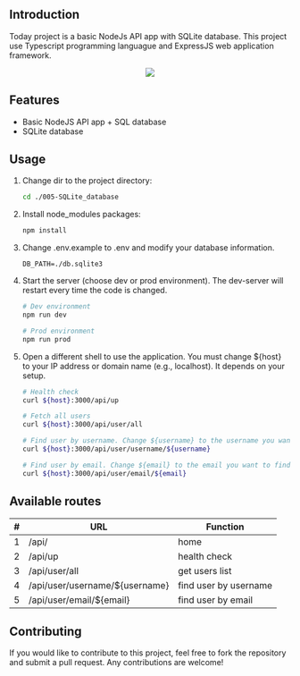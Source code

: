 ## Introduction
Today project is a basic NodeJs API app with SQLite database. This project use Typescript programming languague and ExpressJS web application framework.

<p align="center">
  <a href="https://skillicons.dev">
    <img src="https://skillicons.dev/icons?i=nodejs,express,typescript,sqlite&perline=10"/>
  </a>
</p>


## Features
- Basic NodeJS API app + SQL database
- SQLite database


## Usage
1.  Change dir to the project directory:
    ```bash
    cd ./005-SQLite_database
    ```

2.  Install node_modules packages:
    ```bash
    npm install
    ```

3.  Change .env.example to .env and modify your database information.
    ```properties
    DB_PATH=./db.sqlite3
    ```

4.  Start the server (choose dev or prod environment). The dev-server will restart every time the code is changed.
    ```bash
    # Dev environment
    npm run dev

    # Prod environment
    npm run prod
    ```
    
5.  Open a different shell to use the application. You must change ${host} to your IP address or domain name (e.g., localhost). It depends on your setup.
    ```bash
    # Health check
    curl ${host}:3000/api/up

    # Fetch all users
    curl ${host}:3000/api/user/all

    # Find user by username. Change ${username} to the username you want to find.
    curl ${host}:3000/api/user/username/${username}

    # Find user by email. Change ${email} to the email you want to find.
    curl ${host}:3000/api/user/email/${email}
    ```


## Available routes
<div align="center">
  <table>
    <thead>
      <tr>
        <th>#</th>
        <th>URL</th>
        <th>Function</th>
      </tr>
    </thead>
    <tbody>
      <tr>
        <td>1</td>
        <td>/api/</td>
        <td>home</td>
      </tr>
      <tr>
        <td>2</td>
        <td>/api/up</td>
        <td>health check</td>
      </tr>
      <tr>
        <td>3</td>
        <td>/api/user/all</td>
        <td>get users list</td>
      </tr>      <tr>
        <td>4</td>
        <td>/api/user/username/${username}</td>
        <td>find user by username</td>
      </tr>
      <tr>
        <td>5</td>
        <td>/api/user/email/${email}</td>
        <td>find user by email</td>
      </tr>
    </tbody>
  </table>
</div>


## Contributing
If you would like to contribute to this project, feel free to fork the repository and submit a pull request. Any contributions are welcome!